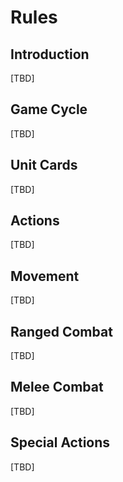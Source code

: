 # Rules

## Introduction

[TBD]

## Game Cycle

[TBD]

## Unit Cards

[TBD]

## Actions

[TBD]

## Movement

[TBD]

## Ranged Combat

[TBD]

## Melee Combat

[TBD]

## Special Actions

[TBD]
